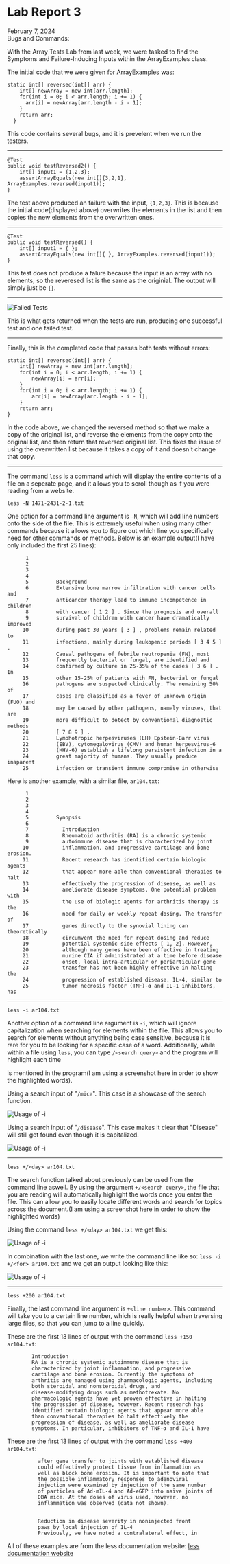 # Lab Report 3 <br/>
February 7, 2024 <br/>
Bugs and Commands: <br/>

With the Array Tests Lab from last week, we were tasked to find the Symptoms and Failure-Inducing Inputs within the ArrayExamples class. <br/>

The initial code that we were given for ArrayExamples was:
```
static int[] reversed(int[] arr) {
    int[] newArray = new int[arr.length];
    for(int i = 0; i < arr.length; i += 1) {
      arr[i] = newArray[arr.length - i - 1];
    }
    return arr;
  }
```
This code contains several bugs, and it is prevelent when we run the testers.

---

```
@Test
public void testReversed2() {
    int[] input1 = {1,2,3};
    assertArrayEquals(new int[]{3,2,1}, ArrayExamples.reversed(input1));
}
```
The test above produced an failure with the input, `{1,2,3}`. This is because the initial code(displayed above) overwrites the elements in the list and then copies the new elements from the overwritten
ones.

---

```
@Test
public void testReversed() {
    int[] input1 = { };
    assertArrayEquals(new int[]{ }, ArrayExamples.reversed(input1));
}
```
This test does not produce a falure because the input is an array with no elements, so the reveresed list is the same as the originial. The output will simply just be `{}`.

---

![Failed Tests](./Screenshots/FailureInducingTests.png) <br/>

This is what gets returned when the tests are run, producing one successful test and one failed test.

---

Finally, this is the completed code that passes both tests without errors:

```
static int[] reversed(int[] arr) {
    int[] newArray = new int[arr.length];
    for(int i = 0; i < arr.length; i += 1) {
        newArray[i] = arr[i];
    }
    for(int i = 0; i < arr.length; i += 1) {
        arr[i] = newArray[arr.length - i - 1];
    }
    return arr;
}
```
In the code above, we changed the reversed method so that we make a copy of the original list, and reverse the elements from the copy onto the original list, and then return that reversed original list. This fixes the issue of using the overwritten list because it takes a copy of it and doesn't change that copy.

---

The command `less` is a command which will display the entire contents of a file on a seperate page, and it allows you to scroll though as if you were reading from a website. <br/>

```
less -N 1471-2431-2-1.txt
```
One option for a command line argument is `-N`, which will add line numbers onto the side of the file. This is extremely useful when using many other commands because it allows you to figure out which line you specifically need for other commands or methods. Below is an example output(I have only included the first 25 lines):
```
      1 
      2   
      3     
      4       
      5         Background
      6         Extensive bone marrow infiltration with cancer cells and
      7         anticancer therapy lead to immune incompetence in children
      8         with cancer [ 1 2 ] . Since the prognosis and overall
      9         survival of children with cancer have dramatically improved
     10         during past 30 years [ 3 ] , problems remain related to
     11         infections, mainly during leukopenic periods [ 3 4 5 ] .
     12         Causal pathogens of febrile neutropenia (FN), most
     13         frequently bacterial or fungal, are identified and
     14         confirmed by culture in 25-35% of the cases [ 3 6 ] . In
     15         other 15-25% of patients with FN, bacterial or fungal
     16         pathogens are suspected clinically. The remaining 50% of
     17         cases are classified as a fever of unknown origin (FUO) and
     18         may be caused by other pathogens, namely viruses, that are
     19         more difficult to detect by conventional diagnostic methods
     20         [ 7 8 9 ] .
     21         Lymphotropic herpesviruses (LH) Epstein-Barr virus
     22         (EBV), cytomegalovirus (CMV) and human herpesvirus-6
     23         (HHV-6) establish a lifelong persistent infection in a
     24         great majority of humans. They usually produce inaparent
     25         infection or transient immune compromise in otherwise
```
Here is another example, with a similar file, `ar104.txt`:
```
      1 
      2   
      3     
      4       
      5         Synopsis
      6         
      7           Introduction
      8           Rheumatoid arthritis (RA) is a chronic systemic
      9           autoimmune disease that is characterized by joint
     10           inflammation, and progressive cartilage and bone erosion.
     11           Recent research has identified certain biologic agents
     12           that appear more able than conventional therapies to halt
     13           effectively the progression of disease, as well as
     14           ameliorate disease symptoms. One potential problem with
     15           the use of biologic agents for arthritis therapy is the
     16           need for daily or weekly repeat dosing. The transfer of
     17           genes directly to the synovial lining can theoretically
     18           circumvent the need for repeat dosing and reduce
     19           potential systemic side effects [ 1, 2]. However,
     20           although many genes have been effective in treating
     21           murine CIA if administrated at a time before disease
     22           onset, local intra-articular or periarticular gene
     23           transfer has not been highly effective in halting the
     24           progression of established disease. IL-4, similar to
     25           tumor necrosis factor (TNF)-α and IL-1 inhibitors, has
```

---

```
less -i ar104.txt
```
Another option of a command line argument is `-i`, which will ignore capitalization when searching for elements within the file. This allows you to search for elements without anything being case sensitive, because it is rare for you to be looking for a specific case of a word. Additionally, while within a file using `less`, you can type `/<search query>` and the program will highlight each time <search query> is mentioned in the program(I am using a screenshot here in order to show the highlighted words). <br/>

Using a search input of "`/mice`". This case is a showcase of the search function.

![Usage of -i](/Screenshots/-ilesscommand2.png)

Using a search input of "`/disease`". This case makes it clear that "Disease" will still get found even though it is capitalized.

![Usage of -i](/Screenshots/-ilesscommand.png)

---

```
less +/<day> ar104.txt
```

The search function talked about previously can be used from the command line aswell. By using the argument `+/<search query>`, the file that you are reading will automatically highlight the words once you enter the file. This can allow you to easily locate different words and search for topics across the document.(I am using a screenshot here in order to show the highlighted words)<br/>

Using the command `less +/<day> ar104.txt` we get this:

![Usage of -i](/Screenshots/+:days.png)

In combination with the last one, we write the command line like so: `less -i +/<for> ar104.txt` and we get an output looking like this:

![Usage of -i](/Screenshots/-i+:for.png)

---

```
less +200 ar104.txt
```

Finally, the last command line argument is `+<line number>`. This command will take you to a certain line number, which is really helpful when traversing large files, so that you can jump to a line quickly. <br/>

These are the first 13 lines of output with the command `less +150 ar104.txt`:

```
        Introduction
        RA is a chronic systemic autoimmune disease that is
        characterized by joint inflammation, and progressive
        cartilage and bone erosion. Currently the symptoms of
        arthritis are managed using pharmacologic agents, including
        both steroidal and nonsteroidal drugs, and
        disease-modifying drugs such as methotrexate. No
        pharmacologic agents have yet proven effective in halting
        the progression of disease, however. Recent research has
        identified certain biologic agents that appear more able
        than conventional therapies to halt effectively the
        progression of disease, as well as ameliorate disease
        symptoms. In particular, inhibitors of TNF-α and IL-1 have
```

These are the first 13 lines of output with the command `less +400 ar104.txt`:

```
          after gene transfer to joints with established disease
          could effectively protect tissue from inflammation as
          well as block bone erosion. It is important to note that
          the possible inflammatory responses to adenoviral
          injection were examined by injection of the same number
          of particles of Ad-mIL-4 and Ad-eGFP into naïve joints of
          DBA mice. At the doses of virus used, however, no
          inflammation was observed (data not shown).
        
        
          Reduction in disease severity in noninjected front
          paws by local injection of IL-4
          Previously, we have noted a contralateral effect, in
```

All of these examples are from the less documentation website: [less documentation website](https://man7.org/linux/man-pages/man1/grep.1.html)




